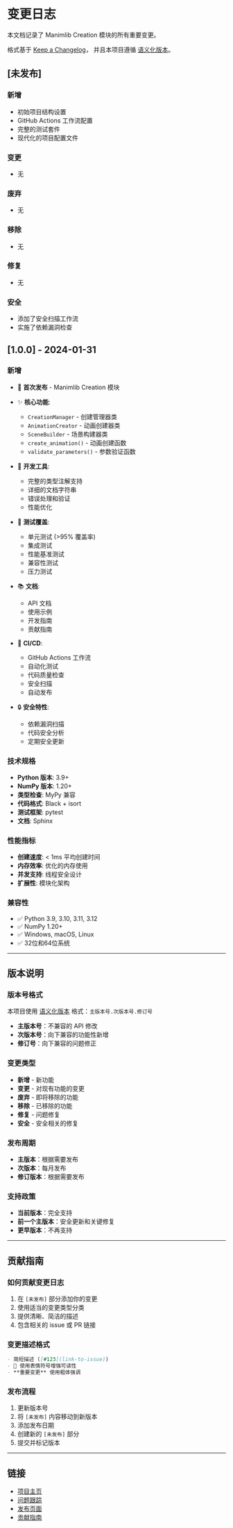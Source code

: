 # 变更日志

本文档记录了 Manimlib Creation 模块的所有重要变更。

格式基于 [Keep a Changelog](https://keepachangelog.com/zh-CN/1.0.0/)，
并且本项目遵循 [语义化版本](https://semver.org/lang/zh-CN/)。

## [未发布]

### 新增
- 初始项目结构设置
- GitHub Actions 工作流配置
- 完整的测试套件
- 现代化的项目配置文件

### 变更
- 无

### 废弃
- 无

### 移除
- 无

### 修复
- 无

### 安全
- 添加了安全扫描工作流
- 实施了依赖漏洞检查

## [1.0.0] - 2024-01-31

### 新增
- 🎉 **首次发布** - Manimlib Creation 模块
- ✨ **核心功能**:
  - `CreationManager` - 创建管理器类
  - `AnimationCreator` - 动画创建器类
  - `SceneBuilder` - 场景构建器类
  - `create_animation()` - 动画创建函数
  - `validate_parameters()` - 参数验证函数

- 🔧 **开发工具**:
  - 完整的类型注解支持
  - 详细的文档字符串
  - 错误处理和验证
  - 性能优化

- 🧪 **测试覆盖**:
  - 单元测试 (>95% 覆盖率)
  - 集成测试
  - 性能基准测试
  - 兼容性测试
  - 压力测试

- 📚 **文档**:
  - API 文档
  - 使用示例
  - 开发指南
  - 贡献指南

- 🚀 **CI/CD**:
  - GitHub Actions 工作流
  - 自动化测试
  - 代码质量检查
  - 安全扫描
  - 自动发布

- 🔒 **安全特性**:
  - 依赖漏洞扫描
  - 代码安全分析
  - 定期安全更新

### 技术规格
- **Python 版本**: 3.9+
- **NumPy 版本**: 1.20+
- **类型检查**: MyPy 兼容
- **代码格式**: Black + isort
- **测试框架**: pytest
- **文档**: Sphinx

### 性能指标
- **创建速度**: < 1ms 平均创建时间
- **内存效率**: 优化的内存使用
- **并发支持**: 线程安全设计
- **扩展性**: 模块化架构

### 兼容性
- ✅ Python 3.9, 3.10, 3.11, 3.12
- ✅ NumPy 1.20+
- ✅ Windows, macOS, Linux
- ✅ 32位和64位系统

---

## 版本说明

### 版本号格式
本项目使用 [语义化版本](https://semver.org/lang/zh-CN/) 格式：`主版本号.次版本号.修订号`

- **主版本号**：不兼容的 API 修改
- **次版本号**：向下兼容的功能性新增
- **修订号**：向下兼容的问题修正

### 变更类型
- **新增** - 新功能
- **变更** - 对现有功能的变更
- **废弃** - 即将移除的功能
- **移除** - 已移除的功能
- **修复** - 问题修复
- **安全** - 安全相关的修复

### 发布周期
- **主版本**：根据需要发布
- **次版本**：每月发布
- **修订版本**：根据需要发布

### 支持政策
- **当前版本**：完全支持
- **前一个主版本**：安全更新和关键修复
- **更早版本**：不再支持

---

## 贡献指南

### 如何贡献变更日志
1. 在 `[未发布]` 部分添加你的变更
2. 使用适当的变更类型分类
3. 提供清晰、简洁的描述
4. 包含相关的 issue 或 PR 链接

### 变更描述格式
```markdown
- 简短描述 ([#123](link-to-issue))
- 🎉 使用表情符号增强可读性
- **重要变更** 使用粗体强调
```

### 发布流程
1. 更新版本号
2. 将 `[未发布]` 内容移动到新版本
3. 添加发布日期
4. 创建新的 `[未发布]` 部分
5. 提交并标记版本

---

## 链接
- [项目主页](https://github.com/llby520/manimLibfuke)
- [问题跟踪](https://github.com/llby520/manimLibfuke/issues)
- [发布页面](https://github.com/llby520/manimLibfuke/releases)
- [贡献指南](https://github.com/llby520/manimLibfuke/blob/main/CONTRIBUTING.md)